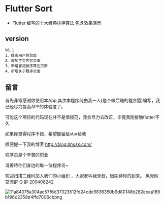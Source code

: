 
# Flutter Sort

- Flutter 编写的十大经典排序算法 包含效果演示

## version
```
V0.1
1、提高用户体验度
2、增加主页内容页面
3、新增冒泡排序算法页面
4、新增关于程序页面
```

## 留言

首先非常感谢你使用本App,其次本程序纯由我一人(是个做后端的程序猿)编写，我已经尽力提高APP的体验度了。

可能这个项目的代码现在并不是很规范，我会尽力去改正，毕竟我刚接触flutter不久

如果你觉得程序不错，希望能留给star给我

顺便提一下我的博客 http://blog.bhusk.com/

程序员是个辛苦的职业

请善待你们身边的每一位程序员~

欢迎扫描二维码加入我们的小组织 ，大家都叫我壳叔，很期待你的到来。
黑壳网交流群 Q 群:[200408242](http://shang.qq.com/wpa/qunwpa?idkey=25b503daf8d907bcb7cbcecd2ee512ef6cad4bd31f048bea7b0103a17397cf7a)

![11a84075a304ac57f6d37323512fd24cde9836350b9d80148b282eeaa188b196c2358d4ffd7006cbpng](http://qiniu.blackdir.com/11a84075a304ac57f6d37323512fd24cde983635-0b9d80148b282eeaa188b196c2358d4ffd7006cb.png)


